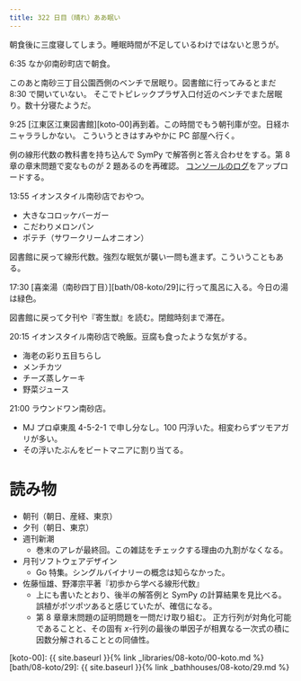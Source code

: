 ```yaml
---
title: 322 日目（晴れ）ああ眠い
---
```


朝食後に三度寝してしまう。睡眠時間が不足しているわけではないと思うが。

6:35 なか卯南砂町店で朝食。

このあと南砂三丁目公園西側のベンチで居眠り。図書館に行ってみるとまだ 8:30 で開いていない。
そこでトピレックプラザ入口付近のベンチでまた居眠り。数十分寝たようだ。

9:25 [江東区江東図書館][koto-00]再到着。この時間でもう朝刊庫が空。日経ホニャララしかない。
こういうときはすみやかに PC 部屋へ行く。

例の線形代数の教科書を持ち込んで SymPy で解答例と答え合わせをする。第 8 章の章末問題で変なものが 2 題あるのを再確認。
[コンソールのログ](https://gist.github.com/showa-yojyo/a31f4e958ff5bfbec72681356a4ed80f)をアップロードする。

13:55 イオンスタイル南砂店でおやつ。

* 大きなコロッケバーガー
* こだわりメロンパン
* ポテチ（サワークリームオニオン）

図書館に戻って線形代数。強烈な眠気が襲い一問も進まず。こういうこともある。

17:30 [喜楽湯（南砂四丁目）][bath/08-koto/29]に行って風呂に入る。今日の湯は緑色。

図書館に戻って夕刊や『寄生獣』を読む。閉館時刻まで滞在。

20:15 イオンスタイル南砂店で晩飯。豆腐も食ったような気がする。

* 海老の彩り五目ちらし
* メンチカツ
* チーズ蒸しケーキ
* 野菜ジュース

21:00 ラウンドワン南砂店。

* MJ プロ卓東風 4-5-2-1 で申し分なし。100 円浮いた。相変わらずツモアガリが多い。
* その浮いたぶんをビートマニアに割り当てる。

# 読み物

* 朝刊（朝日、産経、東京）
* 夕刊（朝日、東京）
* 週刊新潮
  * 巻末のアレが最終回。この雑誌をチェックする理由の九割がなくなる。
* 月刊ソフトウェアデザイン
  * Go 特集。シングルバイナリーの概念は知らなかった。
* 佐藤恒雄、野澤宗平著『初歩から学べる線形代数』
  * 上にも書いたとおり、後半の解答例と SymPy の計算結果を見比べる。
    誤植がポツポツあると感じていたが、確信になる。
  * 第 8 章章末問題の証明問題を一問だけ取り組む。
    正方行列が対角化可能であることと、その固有 $x$-行列の最後の単因子が相異なる一次式の積に因数分解されることとの同値性。

[koto-00]: {{ site.baseurl }}{% link _libraries/08-koto/00-koto.md %}
[bath/08-koto/29]: {{ site.baseurl }}{% link _bathhouses/08-koto/29.md %}
